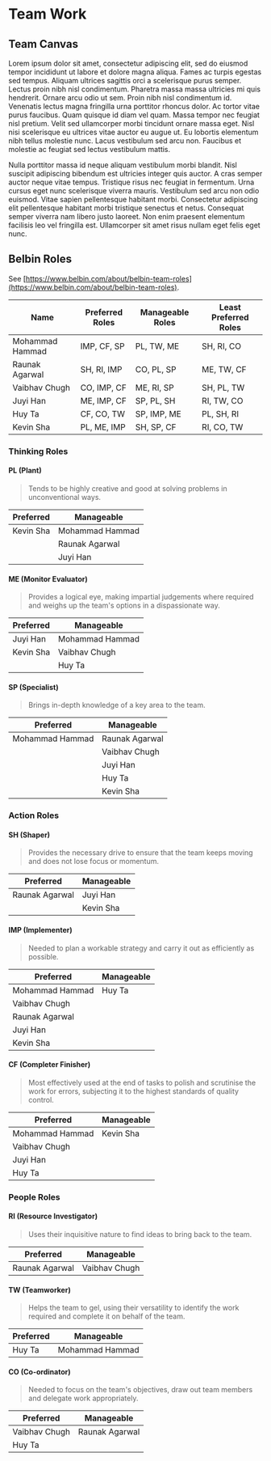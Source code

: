 # Team Work

## Team Canvas
Lorem ipsum dolor sit amet, consectetur adipiscing elit, sed do eiusmod tempor incididunt ut labore et dolore magna aliqua. Fames ac turpis egestas sed tempus. Aliquam ultrices sagittis orci a scelerisque purus semper. Lectus proin nibh nisl condimentum. Pharetra massa massa ultricies mi quis hendrerit. Ornare arcu odio ut sem. Proin nibh nisl condimentum id. Venenatis lectus magna fringilla urna porttitor rhoncus dolor. Ac tortor vitae purus faucibus. Quam quisque id diam vel quam. Massa tempor nec feugiat nisl pretium. Velit sed ullamcorper morbi tincidunt ornare massa eget. Nisl nisi scelerisque eu ultrices vitae auctor eu augue ut. Eu lobortis elementum nibh tellus molestie nunc. Lacus vestibulum sed arcu non. Faucibus et molestie ac feugiat sed lectus vestibulum mattis.

Nulla porttitor massa id neque aliquam vestibulum morbi blandit. Nisl suscipit adipiscing bibendum est ultricies integer quis auctor. A cras semper auctor neque vitae tempus. Tristique risus nec feugiat in fermentum. Urna cursus eget nunc scelerisque viverra mauris. Vestibulum sed arcu non odio euismod. Vitae sapien pellentesque habitant morbi. Consectetur adipiscing elit pellentesque habitant morbi tristique senectus et netus. Consequat semper viverra nam libero justo laoreet. Non enim praesent elementum facilisis leo vel fringilla est. Ullamcorper sit amet risus nullam eget felis eget nunc.

## Belbin Roles
See [https://www.belbin.com/about/belbin-team-roles](https://www.belbin.com/about/belbin-team-roles).

| **Name**        | **Preferred Roles** | **Manageable Roles** | **Least Preferred Roles** |
| --------------- | ------------------- | -------------------- | ------------------------- |
| Mohammad Hammad | IMP, CF, SP         | PL, TW, ME           | SH, RI, CO                |
| Raunak Agarwal  | SH, RI, IMP         | CO, PL, SP           | ME, TW, CF                |
| Vaibhav Chugh   | CO, IMP, CF         | ME, RI, SP           | SH, PL, TW                |
| Juyi Han        | ME, IMP, CF         | SP, PL, SH           | RI, TW, CO                |
| Huy Ta          | CF, CO, TW          | SP, IMP, ME          | PL, SH, RI                |
| Kevin Sha       | PL, ME, IMP         | SH, SP, CF           | RI, CO, TW                |

### Thinking Roles

#### PL (Plant)

> Tends to be highly creative and good at solving problems in unconventional ways.

| **Preferred** | **Manageable**  |
| ------------- | --------------- |
| Kevin Sha     | Mohammad Hammad |
|               | Raunak Agarwal  |
|               | Juyi Han        |

#### ME (Monitor Evaluator)

> Provides a logical eye, making impartial judgements where required and weighs up the team's options in a dispassionate way.

| **Preferred** | **Manageable**  |
| ------------- | --------------- |
| Juyi Han      | Mohammad Hammad |
| Kevin Sha     | Vaibhav Chugh   |
|               | Huy Ta          |

#### SP (Specialist)

> Brings in-depth knowledge of a key area to the team.

| **Preferred**   | **Manageable**  |
| --------------- | --------------- |
| Mohammad Hammad | Raunak Agarwal  |
|                 | Vaibhav Chugh   |
|                 | Juyi Han        |
|                 | Huy Ta          |
|                 | Kevin Sha       |

### Action Roles

#### SH (Shaper)

> Provides the necessary drive to ensure that the team keeps moving and does not lose focus or momentum.

| **Preferred**   | **Manageable**  |
| --------------- | --------------- |
| Raunak Agarwal  | Juyi Han        |
|                 | Kevin Sha       |

#### IMP (Implementer)

> Needed to plan a workable strategy and carry it out as efficiently as possible.

| **Preferred**   | **Manageable**  |
| --------------- | --------------- |
| Mohammad Hammad | Huy Ta          |
| Vaibhav Chugh   |                 |
| Raunak Agarwal  |                 |
| Juyi Han        |                 |
| Kevin Sha       |                 |

#### CF (Completer Finisher)

> Most effectively used at the end of tasks to polish and scrutinise the work for errors, subjecting it to the highest standards of quality control.

| **Preferred**   | **Manageable**  |
| --------------- | --------------- |
| Mohammad Hammad | Kevin Sha       |
| Vaibhav Chugh   |                 |
| Juyi Han        |                 |
| Huy Ta          |                 |

### People Roles

#### RI (Resource Investigator)

> Uses their inquisitive nature to find ideas to bring back to the team. 

| **Preferred**  | **Manageable**  |
| -------------- | --------------- |
| Raunak Agarwal | Vaibhav Chugh   |

#### TW (Teamworker)

> Helps the team to gel, using their versatility to identify the work required and complete it on behalf of the team.

| **Preferred** | **Manageable**  |
| ------------- | --------------- |
| Huy Ta        | Mohammad Hammad |

#### CO (Co-ordinator)

> Needed to focus on the team's objectives, draw out team members and delegate work appropriately.

| **Preferred** | **Manageable**  |
| ------------- | --------------- |
| Vaibhav Chugh | Raunak Agarwal  |
| Huy Ta        |                 |